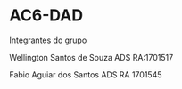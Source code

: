 # AC6-DAD
Integrantes do grupo

Wellington Santos de Souza ADS RA:1701517

Fabio Aguiar dos Santos ADS RA 1701545
